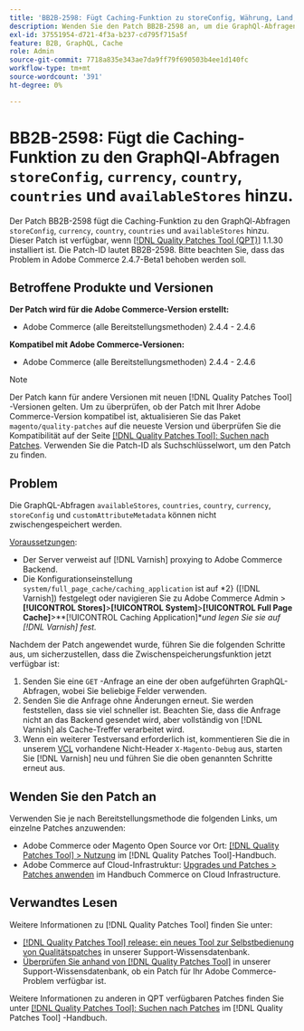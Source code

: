 ```yaml
---
title: 'BB2B-2598: Fügt Caching-Funktion zu storeConfig, Währung, Land, Ländern, verfügbaren Stores GraphQl-Abfragen hinzu.'
description: Wenden Sie den Patch BB2B-2598 an, um die GraphQl-Abfragen von storeConfig, Währung, Land, Ländern und availableStores um eine Caching-Funktion hinzuzufügen.
exl-id: 37551954-d721-4f3a-b237-cd795f715a5f
feature: B2B, GraphQL, Cache
role: Admin
source-git-commit: 7718a835e343ae7da9ff79f690503b4ee1d140fc
workflow-type: tm+mt
source-wordcount: '391'
ht-degree: 0%

---
```


# BB2B-2598: Fügt die Caching-Funktion zu den GraphQl-Abfragen `storeConfig`, `currency`, `country`, `countries` und `availableStores` hinzu.

Der Patch BB2B-2598 fügt die Caching-Funktion zu den GraphQl-Abfragen `storeConfig`, `currency`, `country`, `countries` und `availableStores` hinzu. Dieser Patch ist verfügbar, wenn [[!DNL Quality Patches Tool (QPT)]](/help/announcements/adobe-commerce-announcements/magento-quality-patches-released-new-tool-to-self-serve-quality-patches.md) 1.1.30 installiert ist. Die Patch-ID lautet BB2B-2598. Bitte beachten Sie, dass das Problem in Adobe Commerce 2.4.7-Beta1 behoben werden soll.

## Betroffene Produkte und Versionen

**Der Patch wird für die Adobe Commerce-Version erstellt:**

* Adobe Commerce (alle Bereitstellungsmethoden) 2.4.4 - 2.4.6

**Kompatibel mit Adobe Commerce-Versionen:**

* Adobe Commerce (alle Bereitstellungsmethoden) 2.4.4 - 2.4.6

>[!NOTE]
>
>Der Patch kann für andere Versionen mit neuen [!DNL Quality Patches Tool] -Versionen gelten. Um zu überprüfen, ob der Patch mit Ihrer Adobe Commerce-Version kompatibel ist, aktualisieren Sie das Paket `magento/quality-patches` auf die neueste Version und überprüfen Sie die Kompatibilität auf der Seite [[!DNL Quality Patches Tool]: Suchen nach Patches](https://experienceleague.adobe.com/tools/commerce-quality-patches/index.html). Verwenden Sie die Patch-ID als Suchschlüsselwort, um den Patch zu finden.

## Problem

Die GraphQL-Abfragen `availableStores`, `countries`, `country`, `currency`, `storeConfig` und `customAttributeMetadata` können nicht zwischengespeichert werden.

<u>Voraussetzungen</u>:

* Der Server verweist auf [!DNL Varnish] proxying to Adobe Commerce Backend.
* Die Konfigurationseinstellung `system/full_page_cache/caching_application` ist auf *2} ([!DNL Varnish]) festgelegt oder navigieren Sie zu Adobe Commerce Admin >**[!UICONTROL Stores]**>**[!UICONTROL System]**>**[!UICONTROL Full Page Cache]**>**[!UICONTROL Caching Application]**und legen Sie sie auf [!DNL Varnish] fest.*

Nachdem der Patch angewendet wurde, führen Sie die folgenden Schritte aus, um sicherzustellen, dass die Zwischenspeicherungsfunktion jetzt verfügbar ist:

1. Senden Sie eine `GET` -Anfrage an eine der oben aufgeführten GraphQL-Abfragen, wobei Sie beliebige Felder verwenden.
1. Senden Sie die Anfrage ohne Änderungen erneut. Sie werden feststellen, dass sie viel schneller ist. Beachten Sie, dass die Anfrage nicht an das Backend gesendet wird, aber vollständig von [!DNL Varnish] als Cache-Treffer verarbeitet wird.
1. Wenn ein weiterer Testversand erforderlich ist, kommentieren Sie die in unserem [VCL](https://github.com/magento/magento2/blob/026e5b29a5edfd619bbdea62d636b3cab2ea03b4/app/code/Magento/PageCache/etc/varnish6.vcl#L227) vorhandene Nicht-Header `X-Magento-Debug` aus, starten Sie [!DNL Varnish] neu und führen Sie die oben genannten Schritte erneut aus.

## Wenden Sie den Patch an

Verwenden Sie je nach Bereitstellungsmethode die folgenden Links, um einzelne Patches anzuwenden:

* Adobe Commerce oder Magento Open Source vor Ort: [[!DNL Quality Patches Tool] > Nutzung](https://experienceleague.adobe.com/docs/commerce-operations/tools/quality-patches-tool/usage.html) im [!DNL Quality Patches Tool]-Handbuch.
* Adobe Commerce auf Cloud-Infrastruktur: [Upgrades und Patches > Patches anwenden](https://experienceleague.adobe.com/docs/commerce-cloud-service/user-guide/develop/upgrade/apply-patches.html) im Handbuch Commerce on Cloud Infrastructure.

## Verwandtes Lesen

Weitere Informationen zu [!DNL Quality Patches Tool] finden Sie unter:

* [[!DNL Quality Patches Tool] release: ein neues Tool zur Selbstbedienung von Qualitätspatches](/help/announcements/adobe-commerce-announcements/magento-quality-patches-released-new-tool-to-self-serve-quality-patches.md) in unserer Support-Wissensdatenbank.
* [Überprüfen Sie anhand von  [!DNL Quality Patches Tool]](/help/support-tools/patches-available-in-qpt-tool/check-patch-for-magento-issue-with-magento-quality-patches.md) in unserer Support-Wissensdatenbank, ob ein Patch für Ihr Adobe Commerce-Problem verfügbar ist.

Weitere Informationen zu anderen in QPT verfügbaren Patches finden Sie unter [[!DNL Quality Patches Tool]: Suchen nach Patches](https://experienceleague.adobe.com/tools/commerce-quality-patches/index.html) im [!DNL Quality Patches Tool] -Handbuch.
